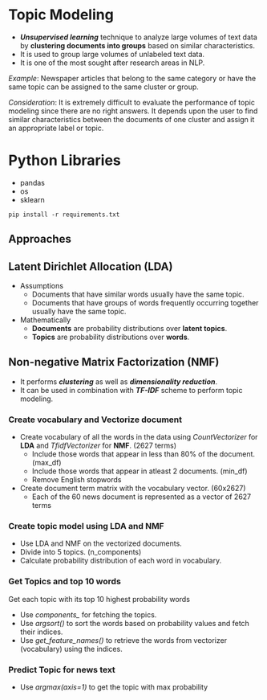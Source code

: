 # Topic Modeling
* ***Unsupervised learning*** technique to analyze large volumes of text data by **clustering documents into groups** based on similar characteristics. 
* It is used to group large volumes of unlabeled text data.  
* It is one of the most sought after research areas in NLP. 

*Example*: Newspaper articles that belong to the same category or have the same topic can be assigned to the same cluster or group.  

*Consideration*: It is extremely difficult to evaluate the performance of topic modeling since there are no right answers. It depends upon the user to find similar characteristics between the documents of one cluster and assign it an appropriate label or topic.  

# Python Libraries
* pandas
* os
* sklearn

`pip install -r requirements.txt`

## Approaches

## Latent Dirichlet Allocation (LDA)
* Assumptions
    * Documents that have similar words usually have the same topic.
    * Documents that have groups of words frequently occurring together usually have the same topic.
* Mathematically
    * **Documents** are probability distributions over **latent topics**.
    * **Topics** are probability distributions over **words**.

## Non-negative Matrix Factorization (NMF)
* It performs ***clustering*** as well as ***dimensionality reduction***. 
* It can be used in combination with ***TF-IDF*** scheme to perform topic modeling. 

### Create vocabulary and Vectorize document 
* Create vocabulary of all the words in the data using *CountVectorizer* for **LDA** and *TfidfVectorizer* for **NMF**. (2627 terms)
    * Include those words that appear in less than 80% of the document. (max_df)
    * Include those words that appear in atleast 2 documents. (min_df)
    * Remove English stopwords
* Create document term matrix with the vocabulary vector. (60x2627)
    * Each of the 60 news document is represented as a vector of 2627 terms

### Create topic model using LDA and NMF
* Use LDA and NMF on the vectorized documents.
* Divide into 5 topics. (n_components)
* Calculate probability distribution of each word in vocabulary.

### Get Topics and top 10 words
Get each topic with its top 10 highest probability words
* Use *components_* for fetching the topics.
* Use *argsort()* to sort the words based on probability values and fetch their indices.
* Use *get_feature_names()* to retrieve the words from vectorizer (vocabulary) using the indices.

### Predict Topic for news text
* Use *argmax(axis=1)* to get the topic with max probability
